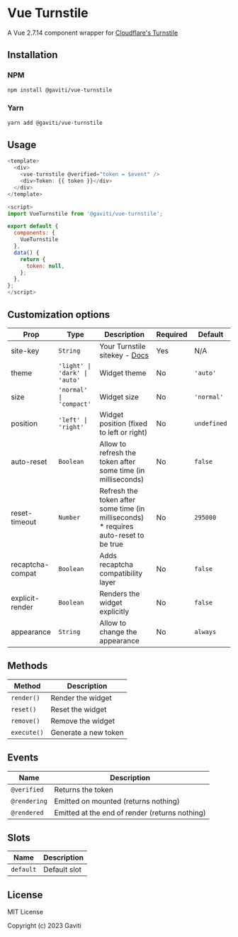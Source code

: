 # Vue Turnstile

A Vue 2.7.14 component wrapper for [Cloudflare's Turnstile](https://developers.cloudflare.com/turnstile/)

## Installation

### NPM

```bash
npm install @gaviti/vue-turnstile
```

### Yarn

```bash
yarn add @gaviti/vue-turnstile
```

## Usage

```javascript
<template>
  <div>
    <vue-turnstile @verified="token = $event" />
    <div>Token: {{ token }}</div>
  </div>
</template>

<script>
import VueTurnstile from '@gaviti/vue-turnstile';

export default {
  components: {
    VueTurnstile
  },
  data() {
    return {
      token: null,
    };
  },
};
</script>
```

## Customization options

| Prop             | Type                          | Description                                                                               | Required | Default     |
| ---------------- | ----------------------------- | ----------------------------------------------------------------------------------------- | -------- | ----------- |
| site-key         | `String`                      | Your Turnstile sitekey - [Docs](https://developers.cloudflare.com/turnstile/get-started/) | Yes      | N/A         |
| theme            | `'light' \| 'dark' \| 'auto'` | Widget theme                                                                              | No       | `'auto'`    |
| size             | `'normal' \| 'compact'`       | Widget size                                                                               | No       | `'normal'`  |
| position         | `'left' \| 'right'`           | Widget position (fixed to left or right)                                                  | No       | `undefined` |
| auto-reset       | `Boolean`                     | Allow to refresh the token after some time (in milliseconds)                              | No       | `false`     |
| reset-timeout    | `Number`                      | Refresh the token after some time (in milliseconds) \* requires auto-reset to be true     | No       | `295000`    |
| recaptcha-compat | `Boolean`                     | Adds recaptcha compatibility layer                                                        | No       | `false`     |
| explicit-render  | `Boolean`                     | Renders the widget explicitly                                                             | No       | `false`     |
| appearance       | `String`                      | Allow to change the appearance                                                            | No       | `always`    |

## Methods

| Method      | Description          |
| ----------- | -------------------- |
| `render()`  | Render the widget    |
| `reset()`   | Reset the widget     |
| `remove()`  | Remove the widget    |
| `execute()` | Generate a new token |

## Events

| Name         | Description                                    |
| ------------ | ---------------------------------------------- |
| `@verified`  | Returns the token                              |
| `@rendering` | Emitted on mounted (returns nothing)           |
| `@rendered`  | Emitted at the end of render (returns nothing) |

## Slots

| Name      | Description  |
| --------- | ------------ |
| `default` | Default slot |

## License

MIT License

Copyright (c) 2023 Gaviti
